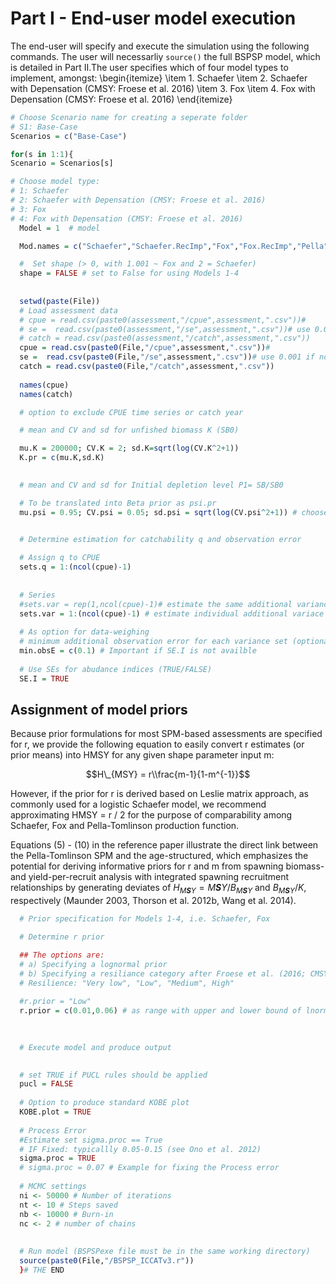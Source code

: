 Part I - End-user model execution
=================================

The end-user will specify and execute the simulation using the following commands. The user will necessarliy `source()` the full BSPSP model, which is detailed in Part II.The user specifies which of four model types to implement, amongst:
\begin{itemize}
\item 1. Schaefer
\item 2. Schaefer with Depensation (CMSY: Froese et al. 2016)
\item 3. Fox
\item 4. Fox with Depensation (CMSY: Froese et al. 2016)
\end{itemize}
``` r
# Choose Scenario name for creating a seperate folder
# S1: Base-Case
Scenarios = c("Base-Case")

for(s in 1:1){
Scenario = Scenarios[s] 

# Choose model type: 
# 1: Schaefer
# 2: Schaefer with Depensation (CMSY: Froese et al. 2016)  
# 3: Fox
# 4: Fox with Depensation (CMSY: Froese et al. 2016)
  Model = 1  # model

  Mod.names = c("Schaefer","Schaefer.RecImp","Fox","Fox.RecImp","Pella")[Model]

  #  Set shape (> 0, with 1.001 ~ Fox and 2 = Schaefer)
  shape = FALSE # set to False for using Models 1-4 
  
  
  setwd(paste(File))
  # Load assessment data
  # cpue = read.csv(paste0(assessment,"/cpue",assessment,".csv"))#
  # se =  read.csv(paste0(assessment,"/se",assessment,".csv"))# use 0.001 if not available 
  # catch = read.csv(paste0(assessment,"/catch",assessment,".csv"))
  cpue = read.csv(paste0(File,"/cpue",assessment,".csv"))#
  se =  read.csv(paste0(File,"/se",assessment,".csv"))# use 0.001 if not available 
  catch = read.csv(paste0(File,"/catch",assessment,".csv"))
  
  names(cpue)
  names(catch)

  # option to exclude CPUE time series or catch year

  # mean and CV and sd for unfished biomass K (SB0)

  mu.K = 200000; CV.K = 2; sd.K=sqrt(log(CV.K^2+1)) 
  K.pr = c(mu.K,sd.K)
  

  # mean and CV and sd for Initial depletion level P1= SB/SB0

  # To be translated into Beta prior as psi.pr
  mu.psi = 0.95; CV.psi = 0.05; sd.psi = sqrt(log(CV.psi^2+1)) # choose 0.99 and 0.001 for SB1/SB0 ~ 1
  

  # Determine estimation for catchability q and observation error 

  # Assign q to CPUE
  sets.q = 1:(ncol(cpue)-1) 
  
  
  # Series
  #sets.var = rep(1,ncol(cpue)-1)# estimate the same additional variance error
  sets.var = 1:(ncol(cpue)-1) # estimate individual additional variace
  
  # As option for data-weighing
  # minimum additional observation error for each variance set (optional choose 1 value for both)
  min.obsE = c(0.1) # Important if SE.I is not availble
  
  # Use SEs for abudance indices (TRUE/FALSE)
  SE.I = TRUE
```

Assignment of model priors
--------------------------

Because prior formulations for most SPM-based assessments are specified for r, we provide the following equation to easily convert r estimates (or prior means) into HMSY for any given shape parameter input m:

$$H\_{MSY} = r\\frac{m-1}{1-m^{-1}}$$

However, if the prior for r is derived based on Leslie matrix approach, as commonly used for a logistic Schaefer model, we recommend approximating HMSY = r / 2 for the purpose of comparability among Schaefer, Fox and Pella-Tomlinson production function.

Equations (5) - (10) in the reference paper illustrate the direct link between the Pella-Tomlinson SPM and the age-structured, which emphasizes the potential for deriving informative priors for r and m from spawning biomass- and yield-per-recruit analysis with integrated spawning recruitment relationships by generating deviates of *H*<sub>*M**S**Y*</sub> = *M**S**Y*/*B*<sub>*M**S**Y*</sub> and *B*<sub>*M**S**Y*</sub>/*K*, respectively (Maunder 2003, Thorson et al. 2012b, Wang et al. 2014).

``` r
  # Prior specification for Models 1-4, i.e. Schaefer, Fox

  # Determine r prior

  ## The options are: 
  # a) Specifying a lognormal prior 
  # b) Specifying a resiliance category after Froese et al. (2016; CMSY)
  # Resilience: "Very low", "Low", "Medium", High" 
  
  #r.prior = "Low"
  r.prior = c(0.01,0.06) # as range with upper and lower bound of lnorm prior
  
  

  # Execute model and produce output

  
  # set TRUE if PUCL rules should be applied
  pucl = FALSE
  
  # Option to produce standard KOBE plot
  KOBE.plot = TRUE
  
  # Process Error
  #Estimate set sigma.proc == True
  # IF Fixed: typicallly 0.05-0.15 (see Ono et al. 2012)
  sigma.proc = TRUE
  # sigma.proc = 0.07 # Example for fixing the Process error
  
  # MCMC settings
  ni <- 50000 # Number of iterations
  nt <- 10 # Steps saved
  nb <- 10000 # Burn-in
  nc <- 2 # number of chains
  
  
  # Run model (BSPSPexe file must be in the same working directory)
  source(paste0(File,"/BSPSP_ICCATv3.r"))
  }# THE END
```
